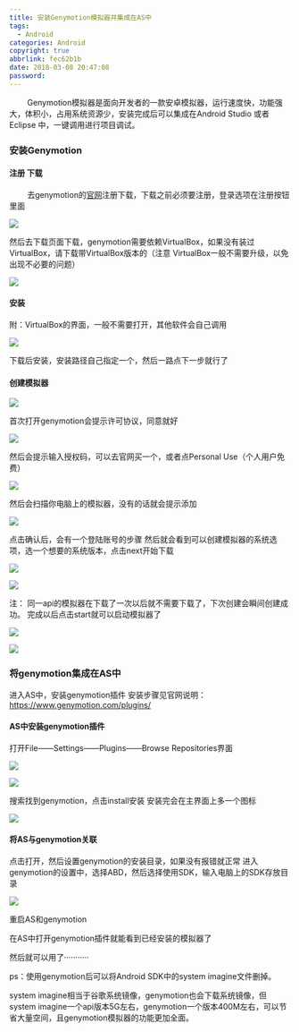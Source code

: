 ```yaml
---
title: 安装Genymotion模拟器并集成在AS中
tags:
  - Android
categories: Android
copyright: true
abbrlink: fec62b1b
date: 2018-03-08 20:47:08
password:
---
```



&emsp;&emsp; Genymotion模拟器是面向开发者的一款安卓模拟器，运行速度快，功能强大，体积小，占用系统资源少，安装完成后可以集成在Android Studio 或者 Eclipse 中，一键调用进行项目调试。

### 安装Genymotion

#### 注册  下载

&emsp;&emsp; 去genymotion的[官网][1]注册下载，下载之前必须要注册，登录选项在注册按钮里面

![][2]

然后去下载页面下载，genymotion需要依赖VirtualBox，如果没有装过VirtualBox，请下载带VirtualBox版本的（注意
VirtualBox一般不需要升级，以免出现不必要的问题）

![][3]

#### 安装

附：VirtualBox的界面，一般不需要打开，其他软件会自己调用

![][4]

下载后安装，安装路径自己指定一个，然后一路点下一步就行了

#### 创建模拟器

![][5]

首次打开genymotion会提示许可协议，同意就好

![][6]

然后会提示输入授权码，可以去官网买一个，或者点Personal Use（个人用户免费）

![][7]

然后会扫描你电脑上的模拟器，没有的话就会提示添加

![][8]

点击确认后，会有一个登陆账号的步骤
然后就会看到可以创建模拟器的系统选项，选一个想要的系统版本，点击next开始下载

![][9]

![][10]

注： 同一api的模拟器在下载了一次以后就不需要下载了，下次创建会瞬间创建成功。
完成以后点击start就可以启动模拟器了

![][11]

![][12]


### 将genymotion集成在AS中

进入AS中，安装genymotion插件
安装步骤见官网说明：https://www.genymotion.com/plugins/

#### AS中安装genymotion插件

打开File——Settings——Plugins——Browse Repositories界面

![][13]

![][14]

搜索找到genymotion，点击install安装
安装完会在主界面上多一个图标

![][15]

#### 将AS与genymotion关联

点击打开，然后设置genymotion的安装目录，如果没有报错就正常
进入genymotion的设置中，选择ABD，然后选择使用SDK，输入电脑上的SDK存放目录

![][16]

重启AS和genymotion

在AS中打开genymotion插件就能看到已经安装的模拟器了

然后就可以用了···········



ps：使用genymotion后可以将Android SDK中的system imagine文件删掉。

system imagine相当于谷歌系统镜像，genymotion也会下载系统镜像，但system imagine一个api版本5G左右，genymotion一个版本400M左右，可以节省大量空间，且genymotion模拟器的功能更加全面。






  [1]: http://www.genymotion.net
  [2]: https://data.singlelovely.cn/xsj/20182/genymotion1.png
  [3]: https://data.singlelovely.cn/xsj/20182/genymotion%20%282%29.png
  [4]: https://data.singlelovely.cn/xsj/20182/genymotion%20%283%29.png
  [5]: https://data.singlelovely.cn/xsj/20182/genymotion%203.png
  [6]: https://data.singlelovely.cn/xsj/20182/genymotion%206.png
  [7]: https://data.singlelovely.cn/xsj/20182/genymotion%20%2810%29.png
  [8]: https://data.singlelovely.cn/xsj/20182/genymotion%20%287%29.png
  [9]: https://data.singlelovely.cn/xsj/20182/genymotion%20%284%29.png
  [10]: https://data.singlelovely.cn/xsj/20182/genymotion%20%285%29.png
  [11]: https://data.singlelovely.cn/xsj/20182/1519211198852.jpg
  [12]: https://data.singlelovely.cn/xsj/20182/1519211344303.jpg
  [13]: https://data.singlelovely.cn/xsj/20182/1519211955563.jpg
  [14]: https://data.singlelovely.cn/xsj/20182/1519211990273.jpg
  [15]: https://data.singlelovely.cn/xsj/20182/1519212111510.jpg
  [16]: https://data.singlelovely.cn/xsj/20182/1519212300865.jpg
